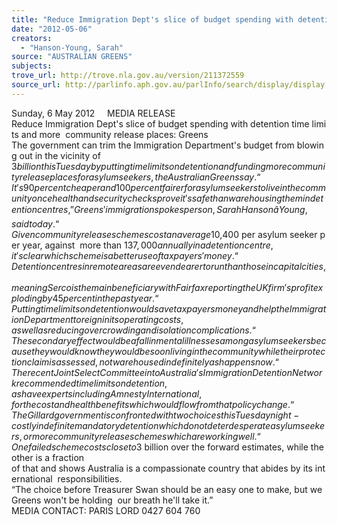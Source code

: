 ```yaml
---
title: "Reduce Immigration Dept's slice of budget spending with detention time limits and more community release places: Greens"
date: "2012-05-06"
creators:
  - "Hanson-Young, Sarah"
source: "AUSTRALIAN GREENS"
subjects:
trove_url: http://trove.nla.gov.au/version/211372559
source_url: http://parlinfo.aph.gov.au/parlInfo/search/display/display.w3p;query=Id%3A%22media/pressrel/1617612%22
---
```


 Sunday, 6 May 2012     MEDIA RELEASE     Reduce Immigration Dept's slice of budget spending with detention time limits and more  community release places: Greens     The government can trim the Immigration Department's budget from blowing out in the vicinity of  $3 billion this Tuesday by putting time limits on detention and funding more community release  places for asylum seekers, the Australian Greens say.     “It's 90 percent cheaper and 100 percent fairer for asylum seekers to live in the community once  health and security checks prove it's safe than warehousing them in detention centres,” Greens'  immigration spokesperson, Sarah HansonâYoung, said today.     “Given community release schemes cost an average $10,400 per asylum seeker per year, against  more than $137,000 annually in a detention centre, it's clear which scheme is a better use of  taxpayers' money.     “Detention centres in remote areas are even dearer to run than those in capital cities, meaning  Serco is the main beneficiary with Fairfax reporting the UK firm's profit exploding by 45 percent in  the past year.     “Putting time limits on detention would save taxpayers money and help the Immigration  Department to reign in its operating costs, as well as reducing overcrowding and isolation  complications.     “The secondary effect would be a fall in mental illnesses among asylum seekers because they would  know they would be soon living in the community while their protection claim is assessed, not  warehoused indefinitely as happens now.     “The recent Joint Select Committee into Australia's Immigration Detention Network recommended  time limits on detention, as have experts including Amnesty International, for the cost and health  benefits which would flow from that policy change.     “The Gillard government is confronted with two choices this Tuesday night - costly indefinite  mandatory detention which do not deter desperate asylum seekers, or more community release  schemes which are working well.     “One failed scheme costs close to $3 billion over the forward estimates, while the other is a fraction  of that and shows Australia is a compassionate country that abides by its international  responsibilities.     “The choice before Treasurer Swan should be an easy one to make, but we Greens won't be holding  our breath he'll take it.”     MEDIA CONTACT: PARIS LORD 0427 604 760   

